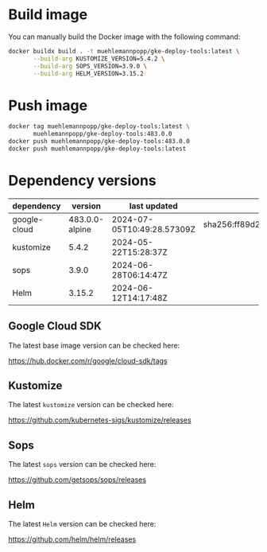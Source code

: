 # Build image

You can manually build the Docker image with the following command:

```bash
docker buildx build . -t muehlemannpopp/gke-deploy-tools:latest \
       --build-arg KUSTOMIZE_VERSION=5.4.2 \
       --build-arg SOPS_VERSION=3.9.0 \
       --build-arg HELM_VERSION=3.15.2
```

# Push image

```bash
docker tag muehlemannpopp/gke-deploy-tools:latest \
       muehlemannpopp/gke-deploy-tools:483.0.0
docker push muehlemannpopp/gke-deploy-tools:483.0.0
docker push muehlemannpopp/gke-deploy-tools:latest
```


# Dependency versions

| dependency   | version                 | last updated                 | digest                       |
|--------------|-------------------------|------------------------------|------------------------------|
| google-cloud | 483.0.0-alpine | 2024-07-05T10:49:28.57309Z | sha256:ff89d22ba4655af7a42aa850d05d065b66966a53add475579181c6ec4f68d60a |
| kustomize    | 5.4.2        | 2024-05-22T15:28:37Z            |                              |
| sops         | 3.9.0             | 2024-06-28T06:14:47Z                 |                              |
| Helm         | 3.15.2             | 2024-06-12T14:17:48Z                 |                              |


## Google Cloud SDK

The latest base image version can be checked here:

<https://hub.docker.com/r/google/cloud-sdk/tags>


## Kustomize

The latest `kustomize` version can be checked here:

<https://github.com/kubernetes-sigs/kustomize/releases>


## Sops

The latest `sops` version can be checked here:

<https://github.com/getsops/sops/releases>


## Helm

The latest `Helm` version can be checked here:

<https://github.com/helm/helm/releases>
